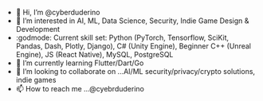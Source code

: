- 👋 Hi, I’m @cyberduderino
- 👀 I’m interested in AI, ML, Data Science, Security, Indie Game Design & Development
- :godmode: Current skill set: Python (PyTorch, Tensorflow, SciKit, Pandas, Dash, Plotly, Django), C# (Unity Engine), Beginner C++ (Unreal Engine), JS (React Native), MySQL, PostgreSQL
- 🌱 I’m currently learning Flutter/Dart/Go
- 💞️ I’m looking to collaborate on ...AI/ML security/privacy/crypto solutions, indie games
- 📫 How to reach me ...@cyebrduderino

<!---
cyberduderino/cyberduderino is a ✨ special ✨ repository because its `README.md` (this file) appears on your GitHub profile.
You can click the Preview link to take a look at your changes.
--->
